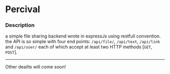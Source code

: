 # Percival


### Description

a simple file sharing backend wrote in expressJs using restfull convention.
the API is so simple with four end points: `/api/file/`, `/api/text`, `/api/link` and `/api/user/` 
each of which accept at least two HTTP methods [`GET`, `POST`].

---

Other deailts will come soon!